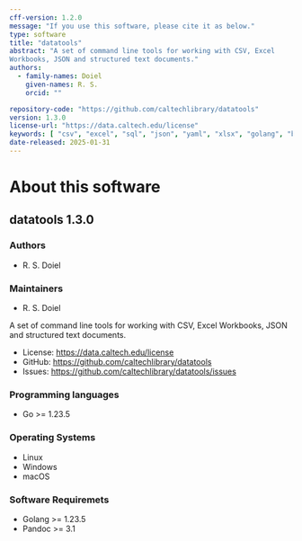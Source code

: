 ```yaml
---
cff-version: 1.2.0
message: "If you use this software, please cite it as below."
type: software
title: "datatools"
abstract: "A set of command line tools for working with CSV, Excel
Workbooks, JSON and structured text documents."
authors:
  - family-names: Doiel
    given-names: R. S.
    orcid: ""

repository-code: "https://github.com/caltechlibrary/datatools"
version: 1.3.0
license-url: "https://data.caltech.edu/license"
keywords: [ "csv", "excel", "sql", "json", "yaml", "xlsx", "golang", "bash" ]
date-released: 2025-01-31
---
```


About this software
===================

## datatools 1.3.0

### Authors

- R. S. Doiel


### Maintainers

- R. S. Doiel

A set of command line tools for working with CSV, Excel Workbooks, JSON
and structured text documents.

- License: <https://data.caltech.edu/license>
- GitHub: <https://github.com/caltechlibrary/datatools>
- Issues: <https://github.com/caltechlibrary/datatools/issues>


### Programming languages

- Go &gt;= 1.23.5

### Operating Systems

- Linux
- Windows
- macOS

### Software Requiremets

- Golang &gt;= 1.23.5
- Pandoc &gt;= 3.1
